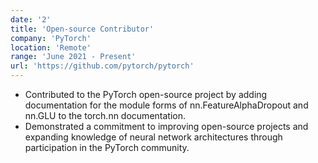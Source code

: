 ```yaml
---
date: '2'
title: 'Open-source Contributor'
company: 'PyTorch'
location: 'Remote'
range: 'June 2021 - Present'
url: 'https://github.com/pytorch/pytorch'
---
```


- Contributed to the PyTorch open-source project by adding documentation for the module forms of nn.FeatureAlphaDropout and nn.GLU to the torch.nn documentation.
- Demonstrated a commitment to improving open-source projects and expanding knowledge of neural network architectures through participation in the PyTorch community.
